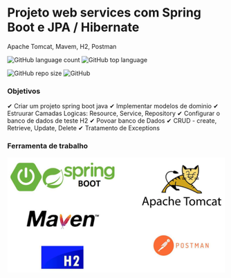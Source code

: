 # Projeto web services com Spring Boot e JPA / Hibernate
Apache Tomcat, Mavem, H2, Postman

![GitHub language count](https://img.shields.io/github/languages/count/LivioNeiva/Order-SpringBoot-2-java-11)
![GitHub top language](https://img.shields.io/github/languages/top/LivioNeiva/MyCash-Gastos-Despesas)

![GitHub repo size](https://img.shields.io/github/repo-size/LivioNeiva/Order-SpringBoot-2-java-11)
![GitHub](https://img.shields.io/github/license/LivioNeiva/Order-SpringBoot-2-java-11)



### Objetivos
✔ Criar um projeto spring boot java
✔ Implementar modelos de dominio
✔ Estruurar Camadas Logicas: Resource, Service, Repository
✔ Configurar o banco de dados de teste H2
✔ Povoar banco de Dados
✔ CRUD - create, Retrieve, Update, Delete
✔ Tratamento de Exceptions

### Ferramenta de trabalho

![imagem](https://github.com/LivioNeiva/Order-SpringBoot-2-java-11/blob/main/tomcat%20H2%20maven%20jpa.jpeg)

